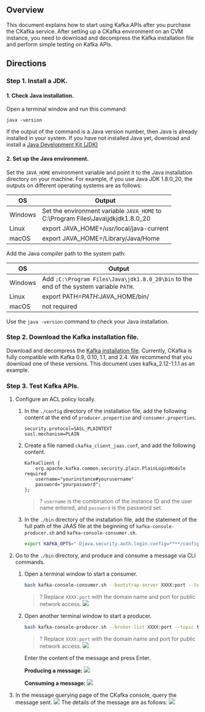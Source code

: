 ## Overview

This document explains how to start using Kafka APIs after you purchase the CKafka service. After setting up a CKafka environment on an CVM instance, you need to download and decompress the Kafka installation file and perform simple testing on Kafka APIs.

## Directions

### Step 1. Install a JDK.

#### 1. Check Java installation.

Open a terminal window and run this command:
```
java -version
```
If the output of the command is a Java version number, then Java is already installed in your system. If you have not installed Java yet, download and install a [Java Development Kit (JDK)](http://www.oracle.com/technetwork/java/javase/downloads/index.html)


#### 2. Set up the Java environment.

Set the `JAVA_HOME` environment variable and point it to the Java installation directory on your machine. 
For example, if you use Java JDK 1.8.0_20, the outputs on different operating systems are as follows:

| OS | Output                                                         |
| -------- | ------------------------------------------------------------ |
| Windows  | Set the environment variable `JAVA_HOME` to <br/>C:\Program Files\Java\jdkjdk1.8.0_20 |
| Linux    | export JAVA_HOME=/usr/local/java-current                     |
| macOS  | export JAVA_HOME=/Library/Java/Home                          |

 Add the Java compiler path to the system path:

| OS | Output                                                         |
| -------- | ------------------------------------------------------------ |
| Windows  | Add `;C:\Program Files\Java\jdk1.8.0_20\bin` to the end of the system variable `PATH`. |
| Linux    | export PATH=$PATH:$JAVA_HOME/bin/                            |
| macOS  | not required                                                 |

 Use the `java -version` command to check your Java installation.

### Step 2. Download the Kafka installation file.

Download and decompress the [Kafka installation file](http://kafka.apache.org/downloads).
Currently, CKafka is fully compatible with Kafka 0.9, 0.10, 1.1, and 2.4. We recommend that you download one of these versions. This document uses kafka_2.12-1.1.1 as an example.

### Step 3. Test Kafka APIs.

1. Configure an ACL policy locally.
   1. In the `./config` directory of the installation file, add the following content at the end of `producer.propertise` and `consumer.properties`.
      ```properties
      security.protocol=SASL_PLAINTEXT 
      sasl.mechanism=PLAIN
      ```
   2. Create a file named `ckafka_client_jaas.conf`, and add the following content.
      ```properties
      KafkaClient {
          org.apache.kafka.common.security.plain.PlainLoginModule required
          username="yourinstance#yourusername"
          password="yourpassword";
      };
      ```
      >? `username` is the combination of the instance ID and the user name entered, and `password` is the password set.

   3. In the `./bin` directory of the installation file, add the statement of the full path of the JAAS file at the beginning of `kafka-console-producer.sh` and `kafka-console-consumer.sh`.
      ```bash
      export KAFKA_OPTS="-Djava.security.auth.login.config=****/config/ckafka_client_jaas.conf"
      ```

2. Go to the `./bin` directory, and produce and consume a message via CLI commands.
   1. Open a terminal window to start a consumer.
      ```bash
      bash kafka-console-consumer.sh --bootstrap-server XXXX:port --topic test --consumer.config ../config/consumer.properties
      ```
      >? Replace `XXXX:port` with the domain name and port for public network access.
      >![](https://main.qcloudimg.com/raw/6855a9d500dcbefbabed91515b695050.png)

   2. Open another terminal window to start a producer.
      ``` bash
      bash kafka-console-producer.sh --broker-list XXXX:port --topic test --producer.config ../config/producer.properties
      ```
      >? Replace `XXXX:port` with the domain name and port for public network access.
      >![](https://main.qcloudimg.com/raw/6855a9d500dcbefbabed91515b695050.png)

      Enter the content of the message and press Enter.

      **Producing a message:**
      ![](https://main.qcloudimg.com/raw/c25bdccd293ea4382064b57eec08a2fe.png)

      **Consuming a message:**
      ![](https://main.qcloudimg.com/raw/22860d730e70cfbe9eb5fcbca215d5a5.png)

3. In the message querying page of the CKafka console, query the message sent.
   ![](https://main.qcloudimg.com/raw/80db39a21f7eb35de16f37b1c8670650.png)
	 The details of the message are as follows:
   ![](https://main.qcloudimg.com/raw/06cdc6450beefae7f6cc6f3d704390a0.png)
